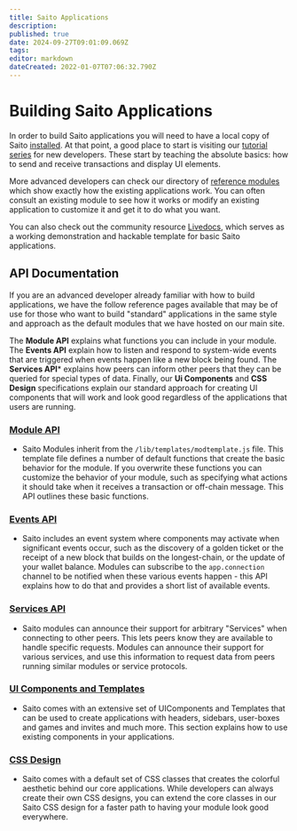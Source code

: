 ```yaml
---
title: Saito Applications
description: 
published: true
date: 2024-09-27T09:01:09.069Z
tags: 
editor: markdown
dateCreated: 2022-01-07T07:06:32.790Z
---
```


# Building Saito Applications

In order to build Saito applications you will need to have a local copy of Saito [installed](/en/tech/installation). At that point, a good place to start is visiting our [tutorial series](/tech/tutorials) for new developers. These  start by teaching the absolute basics: how to send and receive transactions and display UI elements.

More advanced developers can check our directory of [reference modules](https://github.com/SaitoTech/saito-lite-rust/tree/master/mods) which show exactly how the existing applications work. You can often consult an existing module to see how it works or modify an existing application to customize it and get it to do what you want.

You can also check out the community resource [Livedocs](https://github.com/mat888/saito-livedocs), which serves as a working demonstration and hackable template for basic Saito applications.


## API Documentation

If you are an advanced developer already familiar with how to build applications, we have the follow reference pages available that may be of use for those who want to build "standard" applications in the same style and approach as the default modules that we have hosted on our main site. 

The **Module API** explains what functions you can include in your module. The **Events API** explain how to listen and respond to system-wide events that are triggered when events happen like a new block being found. The **Services API*** explains how peers can inform other peers that they can be queried for special types of data. Finally, our **Ui Components** and **CSS Design** specifications explain our standard approach for creating UI components that will work and look good regardless of the applications that users are running.

### [Module API](/tech/applications/module-api)
* Saito Modules inherit from the ```/lib/templates/modtemplate.js``` file. This template file defines a number of default functions that create the basic behavior for the module. If you overwrite these functions you can customize the behavior of your module, such as specifying what actions it should take when it receives a transaction or off-chain message. This API outlines these basic functions.

### [Events API](/tech/applications/events-api)
* Saito includes an event system where components may activate when significant events occur, such as the discovery of a golden ticket or the receipt of a new block that builds on the longest-chain, or the update of your wallet balance. Modules can subscribe to the ```app.connection``` channel to be notified when these various events happen - this API explains how to do that and provides a short list of available events.

### [Services API](/tech/applications/services-api)
* Saito modules can announce their support for arbitrary "Services" when connecting to other peers. This lets peers know they are available to handle specific requests. Modules can announce their support for various services, and use this information to request data from peers running similar modules or service protocols. 

### [UI Components and Templates](/tech/applications/ui-components)
* Saito comes with an extensive set of UIComponents and Templates that can be used to create applications with headers, sidebars, user-boxes and games and invites and much more. This section explains how to use existing components in your applications.

### [CSS Design](/tech/applications/saito-css)
* Saito comes with a default set of CSS classes that creates the colorful aesthetic behind our core applications. While developers can always create their own CSS designs, you can extend the core classes in our Saito CSS design for a faster path to having your module look good everywhere.


